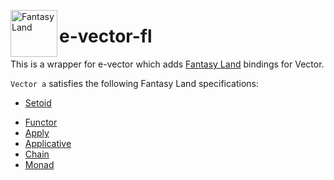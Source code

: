 <a href="https://github.com/fantasyland/fantasy-land"><img alt="Fantasy Land" src="https://raw.githubusercontent.com/fantasyland/fantasy-land/master/logo.png" width="75" height="75" align="left"></a>

# e-vector-fl

This is a wrapper for e-vector which adds [Fantasy Land](https://github.com/fantasyland/fantasy-land) bindings for Vector.

`Vector a` satisfies the following Fantasy Land specifications:

- [Setoid](https://github.com/fantasyland/fantasy-land#setoid)
<!-- - [Ord](https://github.com/fantasyland/fantasy-land#ord) -->
- [Functor](https://github.com/fantasyland/fantasy-land#functor)
- [Apply](https://github.com/fantasyland/fantasy-land#apply)
- [Applicative](https://github.com/fantasyland/fantasy-land#applicative)
- [Chain](https://github.com/fantasyland/fantasy-land#chain)
- [Monad](https://github.com/fantasyland/fantasy-land#monad)